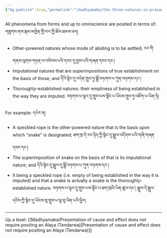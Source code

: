 ```yaml
---
{"dg-publish":true,"permalink":"/madhyamaka/the-three-natures-in-prasangika-tendarwa/"}
---
```


All phenomena from forms and up to omniscience are posited in terms of: གཟུགས་ནས་རྣམ་མཁྱེན་གྱི་བར་གྱི་ཆོས་ཐམས་ཅད།
- Other-powered natures whose mode of abiding is to be settled;
  རང་གི་གནས་ལུགས་གཏན་ལ་འབེབས་པའི་དབང་དུ་བྱས་པའི་གཞན་དབང་དང༌།
- Imputational natures that are superimpositions of true establishment on the basis of those; and
  དེེའི་སྟེང་དུ་བདེན་གྲུབ་ཏུ་སྒྲོ་བཏགས་པ་ཀུན་བཏགས་དང༌།
- Thoroughly-established natures: their emptiness of being established in the way they are imputed.
  བཏགས་པ་ལྟར་དུ་གྲུབ་པས་སྟོང་པ་ཡོངས་གྲུབ་ཏུ་འཇོག་པ་ཡིན་ཏེ། 

For example: དཔེར་ན། 
- A speckled rope is the other-powered nature that is the basis upon which "snake" is designated;
  ཐག་ཁྲ་དེ་རང་ཉིད་ཀྱི་སྟེང་དུ་སྦྲུལ་འདོགས་པའི་གཞི་གཞན་དབང་དང༌།
- The superimposition of snake on the basis of that is its imputational nature; and
  དེའི་སྟེང་དུ་སྦྲུལ་དུ་སྒྲོ་བཏགས་པ་ཀུན་བཏགས་དང༌། 
- It being a speckled rope (i.e. empty of being established in the way it is imputed) and that a snake is actually a snake is the thoroughly-established nature.
  བཏགས་པ་ལྟར་དུ་གྲུབ་པས་སྟོང་པ་ཐག་ཁྲའི་ཡིན་ཚུལ་དང༌། སྦྲུལ་དེ་སྦྲུལ་དངོས་ཀྱི་སྟེང་དུ་ཡོངས་སུ་གྲུབ་པ་ལྟ་བུ་ཡིན་པའི་ཕྱིར།


---
Up a level: [[Madhyamaka/Presentation of cause and effect does not require positing an Alaya (Tendarwa)\|Presentation of cause and effect does not require positing an Alaya (Tendarwa)]]